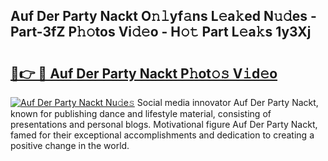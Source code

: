 ## Auf Der Party Nackt O𝚗𝚕yf𝚊ns L𝚎a𝚔ed N𝚞𝚍es - Part-3fZ P𝚑𝚘tos Vi𝚍𝚎o - H𝚘𝚝 Part L𝚎a𝚔s 1y3Xj

# <h2><a href="http://kfaqus.oniu.top/?m=Auf+Der+Party+Nackt">🔗👉 🔴 Auf Der Party Nackt P𝚑ot𝚘𝚜 V𝚒d𝚎o</a></h2>

[![Auf Der Party Nackt Nu𝚍e𝚜](https://i.imgur.com/0qMVB7G.gif)](http://kfaqus.oniu.top/?m=Auf+Der+Party+Nackt)
Social media innovator Auf Der Party Nackt, known for publishing dance and lifestyle material, consisting of presentations and personal blogs. Motivational figure Auf Der Party Nackt, famed for their exceptional accomplishments and dedication to creating a positive change in the world.  
